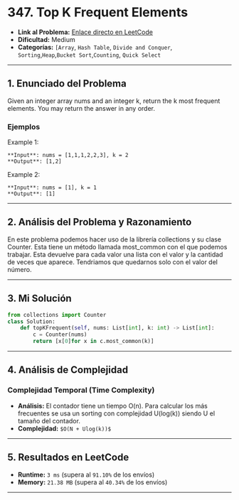 # 347. Top K Frequent Elements

- **Link al Problema:** [Enlace directo en LeetCode](https://leetcode.com/problems/top-k-frequent-elements/description/)
- **Dificultad:** Medium
- **Categorías:** `[Array`, `Hash Table`, `Divide and Conquer`, `Sorting`,`Heap`,`Bucket Sort`,`Counting`, `Quick Select`

---

## 1. Enunciado del Problema

Given an integer array nums and an integer k, return the k most frequent elements. You may return the answer in any order.

### Ejemplos

Example 1:

    **Input**: nums = [1,1,1,2,2,3], k = 2
    **Output**: [1,2]

Example 2:

    **Input**: nums = [1], k = 1
    **Output**: [1]

---

## 2. Análisis del Problema y Razonamiento

En este problema podemos hacer uso de la librería collections y su clase Counter. Esta tiene un método llamada most_common con el que podemos trabajar. Esta devuelve para cada valor una lista con el valor y la cantidad de veces que aparece. Tendriamos que quedarnos solo con el valor del número.

---

## 3. Mi Solución

```python
from collections import Counter
class Solution:
    def topKFrequent(self, nums: List[int], k: int) -> List[int]:
        c = Counter(nums)
        return [x[0]for x in c.most_common(k)]
```

---

## 4. Análisis de Complejidad

### Complejidad Temporal (Time Complexity)
- **Análisis:** El contador tiene un tiempo O(n). Para calcular los más frecuentes se usa un sorting con complejidad U(log(k)) siendo U el tamaño del contador.
- **Complejidad:** `$O(N + Ulog(k))$`


---

## 5. Resultados en LeetCode

- **Runtime:** `3 ms` (supera al `91.10%` de los envíos)
- **Memory:** `21.38 MB` (supera al `40.34%` de los envíos)

---

